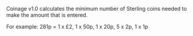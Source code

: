 Coinage v1.0 calculates the minimum number of Sterling coins needed to make the amount that is entered.

For example: 281p = 1 x £2, 1 x 50p, 1 x 20p, 5 x 2p, 1 x 1p  
